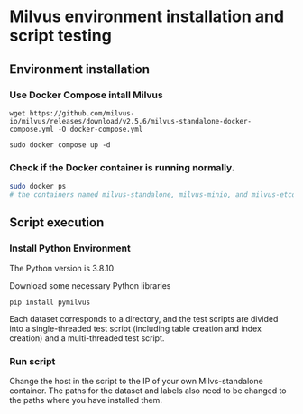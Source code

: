 # Milvus environment installation and script testing

## Environment installation

### Use Docker Compose intall Milvus

```
wget https://github.com/milvus-io/milvus/releases/download/v2.5.6/milvus-standalone-docker-compose.yml -O docker-compose.yml

sudo docker compose up -d
```



### Check if the Docker container is running normally.

```bash
sudo docker ps
# the containers named milvus-standalone, milvus-minio, and milvus-etcd start.
```



## Script execution



### Install Python Environment

The Python version is 3.8.10

Download some necessary Python libraries

```
pip install pymilvus
```

Each dataset corresponds to a directory, and the test scripts are divided into a single-threaded test script (including table creation and index creation) and a multi-threaded test script.

### Run script

Change the host in the script to the IP of your own Milvs-standalone container. 
The paths for the dataset and labels also need to be changed to the paths where you have installed them.